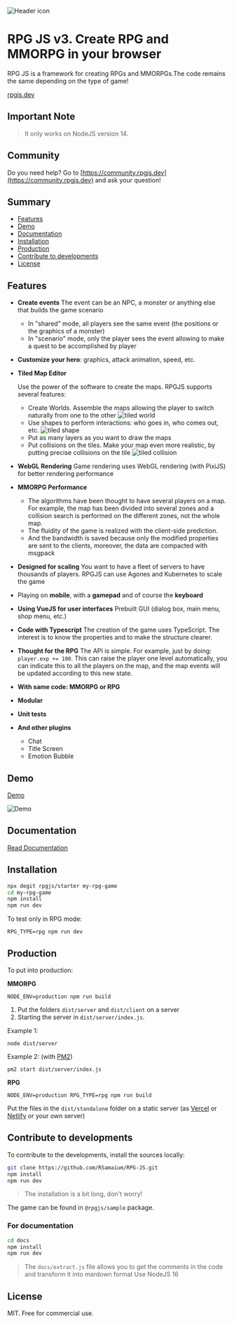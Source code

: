 ![Header icon](/docs/header.png)


# RPG JS v3. Create RPG and MMORPG in your browser

RPG JS is a framework for creating RPGs and MMORPGs.The code remains the same depending on the type of game!

[rpgjs.dev](https://rpgjs.dev)

## Important Note

> It only works on NodeJS version 14.

## Community

Do you need help? Go to [https://community.rpgjs.dev](https://community.rpgjs.dev) and ask your question!

## Summary

* [Features](#features)
* [Demo](#demo)
* [Documentation](#documentation)
* [Installation](#installation)
* [Production](#production)
* [Contribute to developments](#contribute-to-developments)
* [License](#license)

## Features

* **Create events** The event can be an NPC, a monster or anything else that builds the game scenario
    - In "shared" mode, all players see the same event (the positions or the graphics of a monster)
    - In "scenario" mode, only the player sees the event allowing to make a quest to be accomplished by player

* **Customize your hero**: graphics, attack animation, speed, etc.

* **Tiled Map Editor** 

    Use the power of the software to create the maps. RPGJS supports several features:
    - Create Worlds. Assemble the maps allowing the player to switch naturally from one to the other
    ![tiled world](https://docs.rpgjs.dev/assets/tiled-world-2.png)
    - Use shapes to perform interactions: who goes in, who comes out, etc.
    ![tiled shape](https://docs.rpgjs.dev/assets/add-shape.png)
    - Put as many layers as you want to draw the maps
    - Put collisions on the tiles. Make your map even more realistic, by putting precise collisions on the tile
    ![tiled collision](https://docs.rpgjs.dev/assets/overlay-problem-solved.png)

* **WebGL Rendering** Game rendering uses WebGL rendering (with PixiJS) for better rendering performance

* **MMORPG Performance** 
    * The algorithms have been thought to have several players on a map. For example, the map has been divided into several zones and a collision search is performed on the different zones, not the whole map.
    * The fluidity of the game is realized with the client-side prediction. 
    * And the bandwidth is saved because only the modified properties are sent to the clients, moreover, the data are compacted with msgpack

* **Designed for scaling** You want to have a fleet of servers to have thousands of players. RPGJS can use Agones and Kubernetes to scale the game

* Playing on **mobile**, with a **gamepad** and of course the **keyboard**

* **Using VueJS for user interfaces**  Prebuilt GUI (dialog box, main menu, shop menu, etc.)

* **Code with Typescript** The creation of the game uses TypeScript. The interest is to know the properties and to make the structure clearer.

* **Thought for the RPG** The API is simple. For example, just by doing: `player.exp += 100`. This can raise the player one level automatically, you can indicate this to all the players on the map, and the map events will be updated according to this new state.

* **With same code: MMORPG or RPG**

* **Modular**

* **Unit tests**

* **And other plugins**
    * Chat
    * Title Screen
    * Emotion Bubble

## Demo 

[Demo](https://rpgjs.dev)

![Demo](/docs/demo.png)

## Documentation 

[Read Documentation](https://docs.rpgjs.dev/guide/get-started.html)

## Installation 

```bash
npx degit rpgjs/starter my-rpg-game
cd my-rpg-game
npm install
npm run dev
```

To test only in RPG mode:

`RPG_TYPE=rpg npm run dev`

## Production

To put into production:

**MMORPG**

`NODE_ENV=production npm run build`

1. Put the folders `dist/server` and `dist/client` on a server
2. Starting the server in `dist/server/index.js`.

Example 1:

`node dist/server`

Example 2: (with [PM2](https://pm2.keymetrics.io))

`pm2 start dist/server/index.js`

**RPG**

`NODE_ENV=production RPG_TYPE=rpg npm run build`

Put the files in the `dist/standalone` folder on a static server (as [Vercel](https://vercel.com) or [Netlify](https://www.netlify.com) or your own server)

## Contribute to developments

To contribute to the developments, install the sources locally:

```bash
git clone https://github.com/RSamaium/RPG-JS.git
npm install
npm run dev
```

> The installation is a bit long, don't worry!

The game can be found in `@rpgjs/sample` package.

### For documentation

```sh
cd docs 
npm install
npm run dev
```

> The `docs/extract.js` file allows you to get the comments in the code and transform it into mardown format
> Use NodeJS 16

## License

MIT. Free for commercial use.
